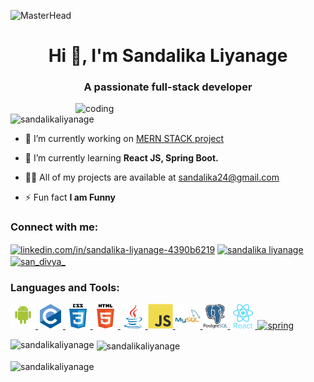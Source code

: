 ![MasterHead](https://static.vecteezy.com/system/resources/previews/010/837/858/non_2x/happy-halloween-banner-or-party-invitation-with-cute-ghosts-in-different-costumes-kawaii-spooky-character-for-children-flat-illustration-vector.jpg)
<h1 align="center">Hi 👋, I'm Sandalika Liyanage</h1>
<h3 align="center">A passionate full-stack developer</h3>
<img align="right" alt="coding" width="400" src="https://mir-s3-cdn-cf.behance.net/project_modules/hd/06f21a161921919.63cd7887d0a70.gif">
<p align="left"> <img src="https://komarev.com/ghpvc/?username=sandalikaliyanage&label=Profile%20views&color=0e75b6&style=flat" alt="sandalikaliyanage" /> </p>

- 🔭 I’m currently working on [MERN STACK project](https://github.com/SupuniAbeysinghe/Software-Architecture-Group-Project.git)

- 🌱 I’m currently learning **React JS, Spring Boot.**

- 👨‍💻 All of my projects are available at [sandalika24@gmail.com](sandalika24@gmail.com)

- ⚡ Fun fact **I am Funny**

<h3 align="left">Connect with me:</h3>
<p align="left">
<a href="https://linkedin.com/in/linkedin.com/in/sandalika-liyanage-4390b6219" target="blank"><img align="center" src="https://raw.githubusercontent.com/rahuldkjain/github-profile-readme-generator/master/src/images/icons/Social/linked-in-alt.svg" alt="linkedin.com/in/sandalika-liyanage-4390b6219" height="30" width="40" /></a>
<a href="https://fb.com/sandalika liyanage" target="blank"><img align="center" src="https://raw.githubusercontent.com/rahuldkjain/github-profile-readme-generator/master/src/images/icons/Social/facebook.svg" alt="sandalika liyanage" height="30" width="40" /></a>
<a href="https://instagram.com/san_divya_" target="blank"><img align="center" src="https://raw.githubusercontent.com/rahuldkjain/github-profile-readme-generator/master/src/images/icons/Social/instagram.svg" alt="san_divya_" height="30" width="40" /></a>
</p>

<h3 align="left">Languages and Tools:</h3>
<p align="left"> <a href="https://developer.android.com" target="_blank" rel="noreferrer"> <img src="https://raw.githubusercontent.com/devicons/devicon/master/icons/android/android-original-wordmark.svg" alt="android" width="40" height="40"/> </a> <a href="https://www.cprogramming.com/" target="_blank" rel="noreferrer"> <img src="https://raw.githubusercontent.com/devicons/devicon/master/icons/c/c-original.svg" alt="c" width="40" height="40"/> </a> <a href="https://www.w3schools.com/css/" target="_blank" rel="noreferrer"> <img src="https://raw.githubusercontent.com/devicons/devicon/master/icons/css3/css3-original-wordmark.svg" alt="css3" width="40" height="40"/> </a> <a href="https://www.w3.org/html/" target="_blank" rel="noreferrer"> <img src="https://raw.githubusercontent.com/devicons/devicon/master/icons/html5/html5-original-wordmark.svg" alt="html5" width="40" height="40"/> </a> <a href="https://www.java.com" target="_blank" rel="noreferrer"> <img src="https://raw.githubusercontent.com/devicons/devicon/master/icons/java/java-original.svg" alt="java" width="40" height="40"/> </a> <a href="https://developer.mozilla.org/en-US/docs/Web/JavaScript" target="_blank" rel="noreferrer"> <img src="https://raw.githubusercontent.com/devicons/devicon/master/icons/javascript/javascript-original.svg" alt="javascript" width="40" height="40"/> </a> <a href="https://www.mysql.com/" target="_blank" rel="noreferrer"> <img src="https://raw.githubusercontent.com/devicons/devicon/master/icons/mysql/mysql-original-wordmark.svg" alt="mysql" width="40" height="40"/> </a> <a href="https://www.postgresql.org" target="_blank" rel="noreferrer"> <img src="https://raw.githubusercontent.com/devicons/devicon/master/icons/postgresql/postgresql-original-wordmark.svg" alt="postgresql" width="40" height="40"/> </a> <a href="https://reactjs.org/" target="_blank" rel="noreferrer"> <img src="https://raw.githubusercontent.com/devicons/devicon/master/icons/react/react-original-wordmark.svg" alt="react" width="40" height="40"/> </a> <a href="https://spring.io/" target="_blank" rel="noreferrer"> <img src="https://www.vectorlogo.zone/logos/springio/springio-icon.svg" alt="spring" width="40" height="40"/> </a> </p>

<p><img align="left" src="https://github-readme-stats.vercel.app/api/top-langs?username=sandalikaliyanage&show_icons=true&locale=en&layout=compact" alt="sandalikaliyanage" /></p>

<p>&nbsp;<img align="center" src="https://github-readme-stats.vercel.app/api?username=sandalikaliyanage&show_icons=true&locale=en" alt="sandalikaliyanage" /></p>

<p><img align="center" src="https://github-readme-streak-stats.herokuapp.com/?user=sandalikaliyanage&" alt="sandalikaliyanage" /></p>
